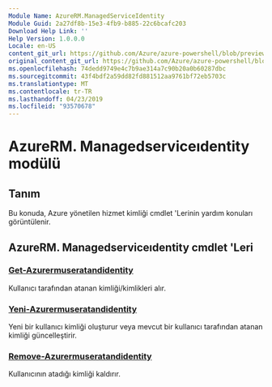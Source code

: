 ```yaml
---
Module Name: AzureRM.ManagedServiceIdentity
Module Guid: 2a27df8b-15e3-4fb9-b885-22c6bcafc203
Download Help Link: ''
Help Version: 1.0.0.0
Locale: en-US
content_git_url: https://github.com/Azure/azure-powershell/blob/preview/src/ResourceManager/ManagedServiceIdentity/Commands.ManagedServiceIdentity/help/AzureRM.ManagedServiceIdentity.md
original_content_git_url: https://github.com/Azure/azure-powershell/blob/preview/src/ResourceManager/ManagedServiceIdentity/Commands.ManagedServiceIdentity/help/AzureRM.ManagedServiceIdentity.md
ms.openlocfilehash: 74dedd9749e4c7b9ae314a7c90b20a0b60287dbc
ms.sourcegitcommit: 43f4bdf2a59dd82fd881512aa9761bf72eb5703c
ms.translationtype: MT
ms.contentlocale: tr-TR
ms.lasthandoff: 04/23/2019
ms.locfileid: "93570678"
---
```

# AzureRM. Managedserviceıdentity modülü
## Tanım
Bu konuda, Azure yönetilen hizmet kimliği cmdlet 'Lerinin yardım konuları görüntülenir.

## AzureRM. Managedserviceıdentity cmdlet 'Leri
### [Get-Azurermuseratandidentity](Get-AzureRmUserAssignedIdentity.md)
Kullanıcı tarafından atanan kimliği/kimlikleri alır.

### [Yeni-Azurermuseratandidentity](New-AzureRmUserAssignedIdentity.md)
Yeni bir kullanıcı kimliği oluşturur veya mevcut bir kullanıcı tarafından atanan kimliği güncelleştirir.

### [Remove-Azurermuseratandidentity](Remove-AzureRmUserAssignedIdentity.md)
Kullanıcının atadığı kimliği kaldırır.

